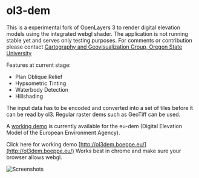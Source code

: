 ol3-dem
=========

This is a experimental fork of OpenLayers 3 to render digital elevation models using the integrated webgl shader.
The application is not running stable yet and serves only testing purposes. 
For comments or contribution please contact [Cartography and Geovisualization Group, Oregon State University](http://cartography.oregonstate.edu/)

Features at current stage:

 * Plan Oblique Relief
 * Hypsometric Tinting
 * Waterbody Detection
 * Hillshading

The input data has to be encoded and converted into a set of tiles before it can be read by ol3. Regular raster dems such as GeoTiff can be used.

A [working demo](http://ol3dem.boeppe.eu/) is currently available for the eu-dem (Digital Elevation Model of the European Environment Agency).

Click here for working demo [http://ol3dem.boeppe.eu/](http://ol3dem.boeppe.eu/)
Works best in chrome and make sure your browser allows webgl.

![Screenshots](http://ol3dem.boeppe.eu/ol3-dem-screenshot.png) 
